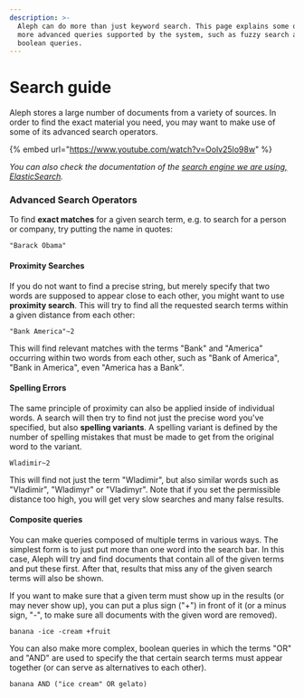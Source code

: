 ```yaml
---
description: >-
  Aleph can do more than just keyword search. This page explains some of the
  more advanced queries supported by the system, such as fuzzy search and
  boolean queries.
---
```


# Search guide

Aleph stores a large number of documents from a variety of sources. In order to find the exact material you need, you may want to make use of some of its advanced search operators.

{% embed url="https://www.youtube.com/watch?v=Oolv25lo98w" %}



_You can also check the documentation of the_ [_search engine we are using, ElasticSearch_](https://www.elastic.co/guide/en/elasticsearch/reference/current/query-dsl-query-string-query.html#query-string-syntax)_._

### Advanced Search Operators

To find **exact matches** for a given search term, e.g. to search for a person or company, try putting the name in quotes:

```text
"Barack Obama"
```

#### Proximity Searches

If you do not want to find a precise string, but merely specify that two words are supposed to appear close to each other, you might want to use **proximity search**. This will try to find all the requested search terms within a given distance from each other:

```text
"Bank America"~2
```

This will find relevant matches with the terms "Bank" and "America" occurring within two words from each other, such as "Bank of America", "Bank in America", even "America has a Bank".

#### Spelling Errors

The same principle of proximity can also be applied inside of individual words. A search will then try to find not just the precise word you've specified, but also **spelling variants**. A spelling variant is defined by the number of spelling mistakes that must be made to get from the original word to the variant.

```text
Wladimir~2
```

This will find not just the term "Wladimir", but also similar words such as "Vladimir", "Wladimyr" or "Vladimyr". Note that if you set the permissible distance too high, you will get very slow searches and many false results.

#### Composite queries

You can make queries composed of multiple terms in various ways. The simplest form is to just put more than one word into the search bar. In this case, Aleph will try and find documents that contain all of the given terms and put these first. After that, results that miss any of the given search terms will also be shown.

If you want to make sure that a given term must show up in the results \(or may never show up\), you can put a plus sign \("+"\) in front of it \(or a minus sign, "-", to make sure all documents with the given word are removed\).

```text
banana -ice -cream +fruit
```

You can also make more complex, boolean queries in which the terms "OR" and "AND" are used to specify the that certain search terms must appear together \(or can serve as alternatives to each other\).

```text
banana AND ("ice cream" OR gelato)
```

